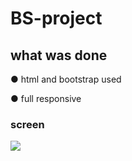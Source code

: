 # BS-project
## what was done
&#9679; html and bootstrap used

&#9679; full responsive
### screen
![](bs-project.gif)
